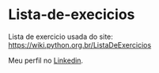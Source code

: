 # Lista-de-execicios
Lista de exercicio usada do site:
https://wiki.python.org.br/ListaDeExercicios

Meu perfil no [Linkedin](https://www.linkedin.com/in/arthur-verissimo-892763250/).
